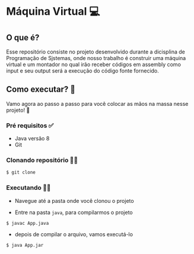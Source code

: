 # Máquina Virtual 💻

## O que é? 
Esse repositório consiste no projeto desenvolvido durante a dicisplina de Programação de Sjstemas, onde nosso trabalho é construir uma máquina virtual e um montador no qual irão receber códigos em assembly como input e seu output será a execução do código fonte fornecido.

## Como executar? 🤔
Vamo agora ao passo a passo para você colocar as mãos na massa nesse projeto! 🤩

### Pré requisitos ✅

- Java versão 8 
- Git 

### Clonando repositório ✍🏼

```bash
$ git clone  
```

### Executando 👨‍💻

- Navegue até a pasta onde você clonou o projeto

- Entre na pasta `java`, para compilarmos o projeto

```bash
$ javac App.java  
```

- depois de compilar o arquivo, vamos executá-lo 

```bash
$ java App.jar  
```
